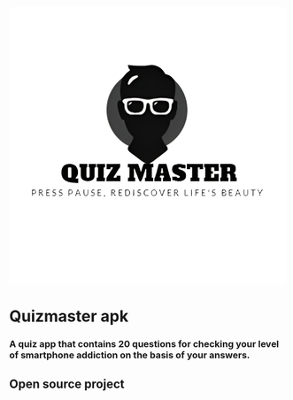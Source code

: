 ![Logo](https://github.com/01neelesh/quizmaster-apk/blob/main/assets/quiz_master.png?raw=true)

# Quizmaster apk

<h3> A quiz app that contains 20 questions for checking your level of smartphone addiction on the basis of your answers. </h3>

<h2>
Open source project 
</h2>